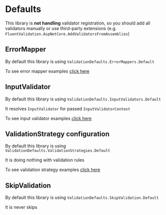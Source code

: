 # Defaults

This library is **not handling** validator registration, so you should add all validators manually or use third-party extensions (e.g. `FluentValidation.AspNetCore.AddValidatorsFromAssemblies`)

## ErrorMapper

By default this library is using `ValidationDefaults.ErrorMappers.Default`

To see error mapper examples [click here](examples/error-mappers.md)

## InputValidator

By default this library is using `ValidationDefaults.InputValidators.Default`

It resolves `InputValidator` for passed `InputValidatorContext`

To see input validator examples [click here](examples/input-validators.md)

## ValidationStrategy configuration

By default this library is using `ValidationDefaults.ValidationStrategies.Default`

It is doing nothing with validation rules

To see validation strategy examples [click here](examples/validation-strategies.md)

## SkipValidation

By default this library is using `ValidationDefaults.SkipValidation.Default`

It is never skips

